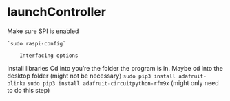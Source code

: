 # launchController
Make sure SPI is enabled

	`sudo raspi-config`
	
		Interfacing options
		
Install libraries 
	Cd into you’re the folder the program is in. Maybe cd into the desktop folder (might not be necessary)
	`sudo pip3 install adafruit-blinka`
  `sudo pip3 install adafruit-circuitpython-rfm9x` (might only need to do this step)
